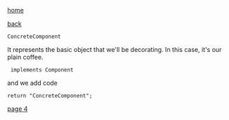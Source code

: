 [home](./page01.md)

[back](./page02.md)


```
ConcreteComponent
```

It represents the basic object that we'll be decorating. In this case, it's our plain coffee.

```
 implements Component
```
and we add code

```
return "ConcreteComponent";
```

 


[page 4](./page04.md)
